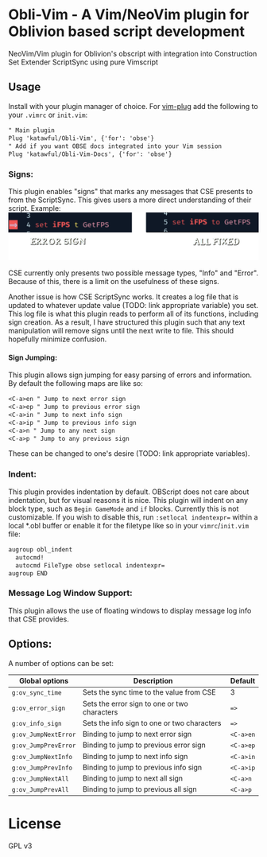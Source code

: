 # Obli-Vim - A Vim/NeoVim plugin for Oblivion based script development

NeoVim/Vim plugin for Oblivion's obscript with integration into Construction Set Extender ScriptSync using pure Vimscript

## Usage
Install with your plugin manager of choice.
For [vim-plug](https://github.com/junegunn/vim-plug) add the following to your `.vimrc` or `init.vim`:
```vim
" Main plugin
Plug 'katawful/Obli-Vim', {'for': 'obse'}
" Add if you want OBSE docs integrated into your Vim session
Plug 'katawful/Obli-Vim-Docs', {'for': 'obse'}
```

### Signs:
This plugin enables "signs" that marks any messages that CSE presents to from the ScriptSync.
This gives users a more direct understanding of their script.
Example:   
![image](https://raw.githubusercontent.com/katawful/Obli-Vim-Assets/main/signs-error.png)

CSE currently only presents two possible message types, "Info" and "Error".
Because of this, there is a limit on the usefulness of these signs.

Another issue is how CSE ScriptSync works.
It creates a log file that is updated to whatever update value (TODO: link appropriate variable) you set.
This log file is what this plugin reads to perform all of its functions, including sign creation.
As a result, I have structured this plugin such that any text manipulation will remove signs until the next write to file.
This should hopefully minimize confusion.

#### Sign Jumping:
This plugin allows sign jumping for easy parsing of errors and information.
By default the following maps are like so:

```
<C-a>en " Jump to next error sign
<C-a>ep " Jump to previous error sign
<C-a>in " Jump to next info sign
<C-a>ip " Jump to previous info sign
<C-a>n " Jump to any next sign
<C-a>p " Jump to any previous sign
```
These can be changed to one's desire (TODO: link appropriate variables).

### Indent:
This plugin provides indentation by default.
OBScript does not care about indentation, but for visual reasons it is nice.
This plugin will indent on any block type, such as `Begin GameMode` and `if` blocks.
Currently this is not customizable.
If you wish to disable this, run `:setlocal indentexpr=` within a local *.obl buffer or enable it for the filetype like so in your `vimrc`/`init.vim` file:   
```vim 
augroup obl_indent
  autocmd!
  autocmd FileType obse setlocal indentexpr=
augroup END
```
### Message Log Window Support:
This plugin allows the use of floating windows to display message log info that CSE provides.


## Options:
A number of options can be set:

Global options       | Description                                  | Default   |
---------------------|----------------------------------------------|-----------|
`g:ov_sync_time`     | Sets the sync time to the value from CSE     | 3         |
`g:ov_error_sign`    | Sets the error sign to one or two characters | `=>`      |
`g:ov_info_sign`     | Sets the info sign to one or two characters  | `=>`      |
`g:ov_JumpNextError` | Binding to jump to next error sign           | `<C-a>en` |
`g:ov_JumpPrevError` | Binding to jump to previous error sign       | `<C-a>ep` |
`g:ov_JumpNextInfo`  | Binding to jump to next info sign            | `<C-a>in` |
`g:ov_JumpPrevInfo`  | Binding to jump to previous info sign        | `<C-a>ip` |
`g:ov_JumpNextAll`   | Binding to jump to next all sign             | `<C-a>n`  |
`g:ov_JumpPrevAll`   | Binding to jump to previous all sign         | `<C-a>p`  |

# License
GPL v3

